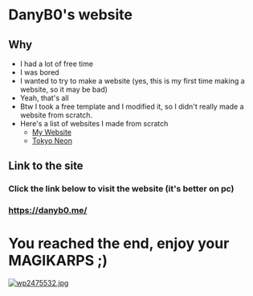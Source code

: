 # DanyB0's website
## Why
* I had a lot of free time
* I was bored
* I wanted to try to make a website (yes, this is my first time making a website, so it may be bad)
* Yeah, that's all
* Btw I took a free template and I modified it, so I didn't really made a website from scratch.
* Here's a list of websites I made from scratch
  * [My Website](https://www.github.com/DanyB0/danyb0.github.io)
  * [Tokyo Neon](https://www.github.com/DanyB0/Tokyo-Neon)
  
## Link to the site
### Click the link below to visit the website (it's better on pc)
### https://danyb0.me/

# You reached the end, enjoy your MAGIKARPS ;)
[![wp2475532.jpg](https://i.postimg.cc/T16bXwX0/wp2475532.jpg)](https://postimg.cc/dk532J3Z)
